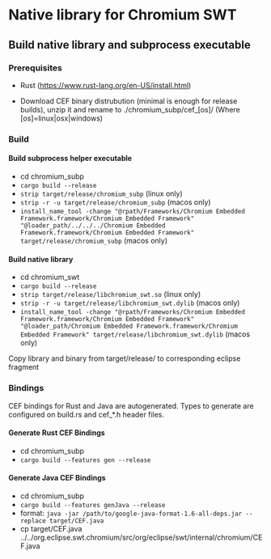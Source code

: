 # Native library for Chromium SWT

## Build native library and subprocess executable

### Prerequisites

- Rust (https://www.rust-lang.org/en-US/install.html)

- Download CEF binary distrubution (minimal is enough for release builds), unzip it and rename to ./chromium_subp/cef_[os]/ (Where [os]=linux|osx|windows)

### Build

#### Build subprocess helper executable

- cd chromium_subp
- `cargo build --release`
- `strip target/release/chromium_subp` (linux only)
- `strip -r -u target/release/chromium_subp` (macos only)
- `install_name_tool -change "@rpath/Frameworks/Chromium Embedded Framework.framework/Chromium Embedded Framework" "@loader_path/../../../Chromium Embedded Framework.framework/Chromium Embedded Framework" target/release/chromium_subp` (macos only)

#### Build native library

- cd chromium_swt
- `cargo build --release`
- `strip target/release/libchromium_swt.so` (linux only)
- `strip -r -u target/release/libchromium_swt.dylib` (macos only)
- `install_name_tool -change "@rpath/Frameworks/Chromium Embedded Framework.framework/Chromium Embedded Framework" "@loader_path/Chromium Embedded Framework.framework/Chromium Embedded Framework" target/release/libchromium_swt.dylib` (macos only)

Copy library and binary from target/release/ to corresponding eclipse fragment

### Bindings

CEF bindings for Rust and Java are autogenerated. Types to generate are configured on build.rs and cef_*.h header files.

#### Generate Rust CEF Bindings

- cd chromium_subp
- `cargo build --features gen --release`

#### Generate Java CEF Bindings

- cd chromium_subp
- `cargo build --features genJava --release`
- format: `java -jar /path/to/google-java-format-1.6-all-deps.jar --replace target/CEF.java`
- cp target/CEF.java ../../org.eclipse.swt.chromium/src/org/eclipse/swt/internal/chromium/CEF.java

